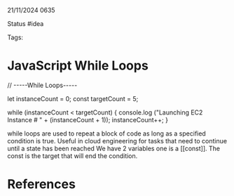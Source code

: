 21/11/2024 0635

Status #idea

Tags:

# JavaScript While Loops

// -----While Loops-----

let instanceCount = 0;
const targetCount = 5;

while (instanceCount < targetCount) {
    console.log ("Launching EC2 Instance # " + (instanceCount + 1));
    instanceCount++;
}

while loops are used to repeat a block of code as long as a specified condition is true. Useful in cloud engineering for tasks that need to continue until a state has been reached
We have 2 variables one is a [[const]]. The const is the target that will end the condition.





# References
